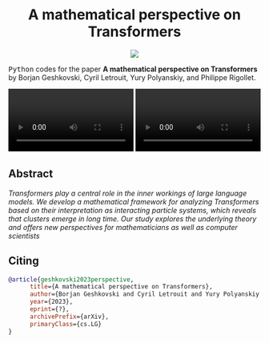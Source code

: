 <!-- Title -->
<h1 align="center">
  A mathematical perspective on Transformers
</h1>

<p align="center">
  <a href="https://arxiv.org/abs/?">
  <img src="https://zenodo.org/badge/DOI/arxiv.org/abs/?.svg">
  </a>
</p>

<tt>Python</tt> codes for the paper 
**A mathematical perspective on Transformers** by Borjan Geshkovski, Cyril Letrouit, Yury Polyanskiy, and Philippe Rigollet. 

<p align="center">
  <video width="250" controls>
  <source src="movies/1.mp4" type="video/mp4">
  </video>
  <video width="250" controls>
  <source src="movies/2.mp4" type="video/mp4">
  </video>
</p>

## Abstract

*Transformers play a central role in the inner workings of large language models. We develop a mathematical framework for analyzing Transformers based on their interpretation as interacting particle systems, which reveals that clusters emerge in long time. Our study explores the underlying theory and offers new perspectives for mathematicians as well as computer scientists*

## Citing

```bibtex
@article{geshkovski2023perspective,
      title={A mathematical perspective on Transformers}, 
      author={Borjan Geshkovski and Cyril Letrouit and Yury Polyanskiy and Philippe Rigollet},
      year={2023},
      eprint={?},
      archivePrefix={arXiv},
      primaryClass={cs.LG}
}
```

